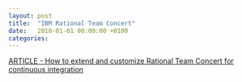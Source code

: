 ```yaml
---
layout: post
title:  "IBM Rational Team Concert"
date:   2018-01-01 00:00:00 +0100
categories:
---
```


[ARTICLE - How to extend and customize Rational Team Concert for continuous integration][RTC]

[RTC]: https://www.ibm.com/developerworks/library/d-extend-customize-rational-team-concert-continuous-integration/index.html
